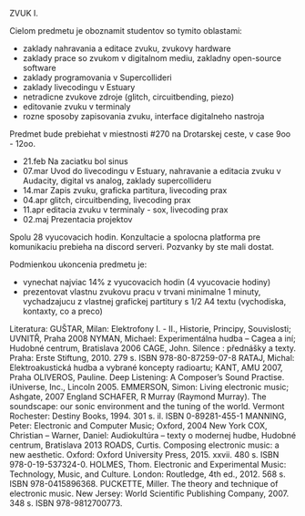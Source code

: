 ZVUK I.

Cielom predmetu je oboznamit studentov so tymito oblastami:
 * zaklady nahravania a editace zvuku, zvukovy hardware
 * zaklady prace so zvukom v digitalnom mediu, zakladny open-source software
 * zaklady programovania v Supercollideri
 * zaklady livecodingu v Estuary
 * netradicne zvukove zdroje (glitch, circuitbending, piezo)
 * editovanie zvuku v terminaly
 * rozne sposoby zapisovania zvuku, interface digitalneho nastroja

Predmet bude prebiehat v miestnosti #270 na Drotarskej ceste, v case 9oo - 12oo.

* 21.feb Na zaciatku bol sinus
* 07.mar Uvod do livecodingu v Estuary, nahravanie a editacia zvuku v Audacity, digital vs analog, zaklady supercollideru
* 14.mar Zapis zvuku, graficka partitura, livecoding prax
* 04.apr glitch, circuitbending, livecoding prax
* 11.apr editacia zvuku v terminaly - sox, livecoding prax
* 02.maj Prezentacia projektov

Spolu 28 vyucovacich hodin.
Konzultacie a spolocna platforma pre komunikaciu prebieha na discord serveri. Pozvanky by ste mali dostat.

Podmienkou ukoncenia predmetu je:
 * vynechat najviac 14% z vyucovacich hodin (4 vyucovacie hodiny)
 * prezentovat vlastnu zvukovu pracu v trvani minimalne 1 minuty, vychadzajucu z vlastnej grafickej partitury s 1/2 A4 textu (vychodiska, kontaxty, co a preco)


Literatura:
GUŠTAR, Milan: Elektrofony I. - II., Historie, Principy, Souvislosti; UVNITŘ, Praha 2008
NYMAN, Michael: Experimentálna hudba – Cagea a iní; Hudobné centrum, Bratislava 2006
CAGE, John. Silence : přednášky a texty. Praha: Erste Stiftung, 2010. 279 s. ISBN 978-80-87259-07-8
RATAJ, Michal: Elektroakustická hudba a vybrané koncepty radioartu; KANT, AMU 2007, Praha
OLIVEROS, Pauline. Deep Listening: A Composer’s Sound Practise. iUniverse, Inc., Lincoln 2005.
EMMERSON, Simon: Living electronic music; Ashgate, 2007 England
SCHAFER, R Murray (Raymond Murray). The soundscape: our sonic environment and the tuning of the world. Vermont Rochester: Destiny Books, 1994. 301 s. il. ISBN 0-89281-455-1
MANNING, Peter: Electronic and Computer Music; Oxford, 2004 New York
COX, Christian – Warner, Daniel: Audiokultúra – texty o modernej hudbe, Hudobné centrum, Bratislava 2013
ROADS, Curtis. Composing electronic music: a new aesthetic. Oxford: Oxford University Press, 2015. xxvii. 480 s. ISBN 978-0-19-537324-0.
HOLMES, Thom. Electronic and Experimental Music: Technology, Music, and Culture. London: Routledge, 4th ed., 2012. 568 s. ISBN 978-0415896368.
PUCKETTE, Miller. The theory and technique of electronic music. New Jersey: World Scientific Publishing Company, 2007. 348 s. ISBN 978-9812700773.
